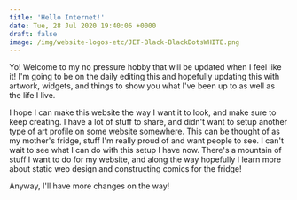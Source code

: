 ```yaml
---
title: 'Hello Internet!'
date: Tue, 28 Jul 2020 19:40:06 +0000
draft: false
image: /img/website-logos-etc/JET-Black-BlackDotsWHITE.png
---
```


Yo! Welcome to my no pressure hobby that will be updated when I feel like it!  I'm going to be on the daily editing this and hopefully updating this with artwork, widgets, and things to show you what I've been up to as well as the life I live.

I hope I can make this website the way I want it to look, and make sure to keep creating.  I have a lot of stuff to share, and didn't want to setup another type of art profile on some website somewhere.  This can be thought of as my mother's fridge, stuff I'm really proud of and want people to see.  I can't wait to see what I can do with this setup I have now.  There's a mountain of stuff I want to do for my website, and along the way hopefully I learn more about static web design and constructing comics for the fridge!

Anyway, I'll have more changes on the way!